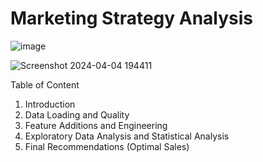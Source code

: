 # Marketing Strategy Analysis

![image](https://github.com/karthick-kalish/marketing-strategy-analysis/assets/95116577/1fdda9e5-5fa5-48c9-8171-76bb8318f277)

![Screenshot 2024-04-04 194411](https://github.com/karthick-kalish/marketing-strategy-analysis/assets/95116577/e29c397b-70dc-4829-b298-90026afada87)

Table of Content

1. Introduction
2. Data Loading and Quality
3. Feature Additions and Engineering
4. Exploratory Data Analysis and Statistical Analysis
5. Final Recommendations (Optimal Sales)

